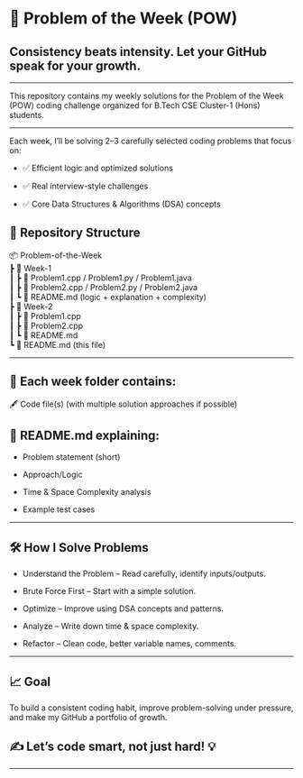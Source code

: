 # 🚀 Problem of the Week (POW)

## Consistency beats intensity. Let your GitHub speak for your growth.

---

This repository contains my weekly solutions for the Problem of the Week (POW) coding challenge organized for B.Tech CSE Cluster-1 (Hons) students.

---

Each week, I’ll be solving 2–3 carefully selected coding problems that focus on:

- ✅ Efficient logic and optimized solutions

- ✅ Real interview-style challenges

- ✅ Core Data Structures & Algorithms (DSA) concepts

## 📂 Repository Structure

📦 Problem-of-the-Week  
 ┣ 📂 Week-1  
 ┃ ┣ 📜 Problem1.cpp / Problem1.py / Problem1.java  
 ┃ ┣ 📜 Problem2.cpp / Problem2.py / Problem2.java  
 ┃ ┗ 📜 README.md  (logic + explanation + complexity)  
 ┣ 📂 Week-2  
 ┃ ┣ 📜 Problem1.cpp  
 ┃ ┣ 📜 Problem2.cpp  
 ┃ ┗ 📜 README.md  
 ┗ 📜 README.md (this file)

 ---

 ## 📁 Each week folder contains:

🖋 Code file(s) (with multiple solution approaches if possible)

## 📄 README.md explaining:

- Problem statement (short)

- Approach/Logic

- Time & Space Complexity analysis

- Example test cases

---

## 🛠 How I Solve Problems

- Understand the Problem – Read carefully, identify inputs/outputs.

- Brute Force First – Start with a simple solution.

- Optimize – Improve using DSA concepts and patterns.

- Analyze – Write down time & space complexity.

- Refactor – Clean code, better variable names, comments.

---

## 📈 Goal

To build a consistent coding habit, improve problem-solving under pressure, and make my GitHub a portfolio of growth.

## ✍️ Let’s code smart, not just hard! 💡

---
